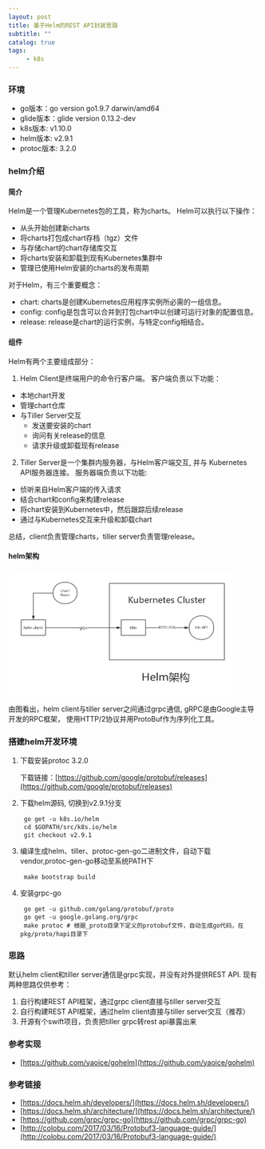 ```yaml
---
layout: post
title: 基于Helm的REST API封装思路
subtitle: ""
catalog: true
tags:
     - k8s
---
```


### 环境

- go版本：go version go1.9.7 darwin/amd64
- glide版本：glide version 0.13.2-dev
- k8s版本: v1.10.0
- helm版本: v2.9.1
- protoc版本: 3.2.0

### helm介绍
#### 简介

Helm是一个管理Kubernetes包的工具，称为charts。 Helm可以执行以下操作：

- 从头开始创建新charts
- 将charts打包成chart存档（tgz）文件
- 与存储chart的chart存储库交互
- 将charts安装和卸载到现有Kubernetes集群中
- 管理已使用Helm安装的charts的发布周期

对于Helm，有三个重要概念：
- chart:   charts是创建Kubernetes应用程序实例所必需的一组信息。
- config:  config是包含可以合并到打包chart中以创建可运行对象的配置信息。
- release: release是chart的运行实例，与特定config相结合。

#### 组件

Helm有两个主要组成部分：

1. Helm Client是终端用户的命令行客户端。 客户端负责以下功能：

- 本地chart开发
- 管理chart仓库
- 与Tiller Server交互
    - 发送要安装的chart
    - 询问有关release的信息
    - 请求升级或卸载现有release

2. Tiller Server是一个集群内服务器，与Helm客户端交互, 并与
Kubernetes API服务器连接。 服务器端负责以下功能:

- 侦听来自Helm客户端的传入请求
- 结合chart和config来构建release
- 将chart安装到Kubernetes中，然后跟踪后续release
- 通过与Kubernetes交互来升级和卸载chart

总结，client负责管理charts，tiller server负责管理release。


#### helm架构

<img src="/img/posts/2018-09-23/helm-architecture.jpg" width="450" height="250" />

由图看出，helm client与tiller server之间通过grpc通信, gRPC是由Google主导开发的RPC框架，
使用HTTP/2协议并用ProtoBuf作为序列化工具。

### 搭建helm开发环境

1. 下载安装protoc 3.2.0

   下载链接：[https://github.com/google/protobuf/releases](https://github.com/google/protobuf/releases)

2. 下载helm源码, 切换到v2.9.1分支

        go get -u k8s.io/helm
        cd $GOPATH/src/k8s.io/helm
        git checkout v2.9.1

3. 编译生成helm、tiller、protoc-gen-go二进制文件，自动下载vendor,protoc-gen-go移动至系统PATH下

        make bootstrap build

4. 安装grpc-go

        go get -u github.com/golang/protobuf/proto
        go get -u google.golang.org/grpc
        make protoc # 根据_proto目录下定义的protobuf文件，自动生成go代码，在pkg/proto/hapi目录下


### 思路

默认helm client和tiller server通信是grpc实现，并没有对外提供REST API. 现有两种思路仅供参考：

1. 自行构建REST API框架，通过grpc client直接与tiller server交互
2. 自行构建REST API框架，通过helm client直接与tiller server交互（推荐）
3. 开源有个swift项目，负责把tiller grpc转rest api暴露出来

### 参考实现

- [https://github.com/yaoice/gohelm](https://github.com/yaoice/gohelm)

### 参考链接

- [https://docs.helm.sh/developers/](https://docs.helm.sh/developers/)
- [https://docs.helm.sh/architecture/](https://docs.helm.sh/architecture/)
- [https://github.com/grpc/grpc-go](https://github.com/grpc/grpc-go)
- [http://colobu.com/2017/03/16/Protobuf3-language-guide/](http://colobu.com/2017/03/16/Protobuf3-language-guide/)